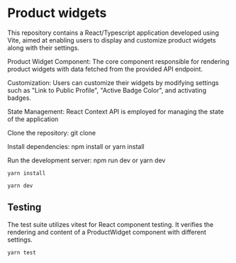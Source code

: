 # Product widgets

This repository contains a React/Typescript application developed using Vite, aimed at enabling users to display and customize product widgets along with their settings.

Product Widget Component: The core component responsible for rendering product widgets with data fetched from the provided API endpoint.

Customization: Users can customize their widgets by modifying settings such as "Link to Public Profile", "Active Badge Color", and activating badges.

State Management: React Context API is employed for managing the state of the application


Clone the repository: git clone <repository-url>

Install dependencies: npm install or yarn install

Run the development server: npm run dev or yarn dev

```yarn install```

```yarn dev```


## Testing

The test suite utilizes vitest for React component testing. It verifies the rendering and content of a ProductWidget component with different settings.

```
yarn test
```

